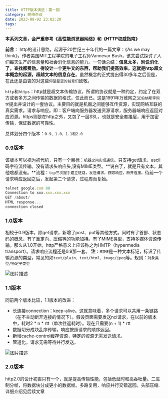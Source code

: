 ```yaml
---
title: HTTP版本演进：第一回
category: 网络杂谈
date: 2023-08-02 23:02:20
tags:
---
```


**本系列文章，会严重参考《高性能浏览器网络》和《HTTP权威指南》**

**前言**：
http的设计思路，起源于20世纪三十年代的一篇文章：《As we may think》，作者美国MIT工程学院的电子工程师Vannevar Bush，该文尝试探讨了人们每天生产的信息量和社会消化信息的能力。一句话总结：**信息太多，别说消化了，查找都费劲。得设计一个更牛叉的东西，帮助我们提高效率。这就是http超文本概念的起源，超越文本的信息存在**。虽然概念的正式提出得30多年之后但是，在此还是由衷的对这些`仰望星空的前辈们`致敬。

`http`和`https`：http就是超文本传输协议，所谓的协议就是一种约定，约定了在双方或者多方之间传输的数据的格式，仅此而已。这是1991年万维网之父`伯纳斯李同学`提出并设计的一套协议。主要目的就是机器之间能够互传资源，实现网络互联的真实需求。请求与响应。即：客户端向服务器发送资源请求，服务器端响应返回对应资源。https则是在http之外，又包了一层SSL，也就是安全套接层，用于加密传输，保证数据的可靠性。

总体划分四个版本：`0.9、1.0、1.1和2.0`

### 0.9版本
该版本可以视为初代机，只有一个目标：`机器之间实现通信`。只支持get请求，ascii码字符流传输。没有请求头响应头,没有MIME类型。**说白了，就是只有文本，其他啥都没有。**流程：`tcp三次握手建立链路，发送请求，获取响应，断开连接。`待前一个请求响应返回之后，发起第二个请求，过程周而复始。

```javascript
telnet google.com 80
Connection to xxx.xxx.xxx.xxx
GET /about/
HTML response...
connection closed
```

### 1.0版本
相较于0.9版本，除get请求，新增了post、put等其他方式。同时有了首部、状态码的概念，有了重定向、压缩等的功能加持。有了MIME类型，支持多媒体资源传输。那么从1.0开始，http严格意义上应该称之为HMTP（hypermedia transport）。请求响应流程还是0.9那一套。
**注**：`MIME`是一种文本标记，标识了传输资源的类型，常见的如`text/plain、text/html、image/jpeg`等。规则：`对象类型/特定子类型`

<img src="/img/http.webp" alt="图片描述">

### 1.1版本
同前两个版本比较，1.1版本的改进：
- 长连接connection：keep-alive。这就意味着，多个请求可以共用一条链路（在不主动断开连接的情况下）。假设页面需要发送nci请求，在以前的版本中，耗时2 * n * rtt（单次往返耗时）。现在只需要(n + 1) * rtt
- 数据切分成块乱序传输，响应按照请求的顺序返回。
- 新增cache-control缓存资源，特定的资源无需发送请求。
- 管道化。请求无需等待并行发送。

<img src="/img/http2.jpg" alt="图片描述">

### 2.0版本
http2.0的设计初衷只有一个，就是提高传输性能，包括低延时和高吞吐量。二进制分帧，将数据块分成更小的数据帧。多路复用，响应并行交错返回。头部压缩.详细介绍见后续文章
 